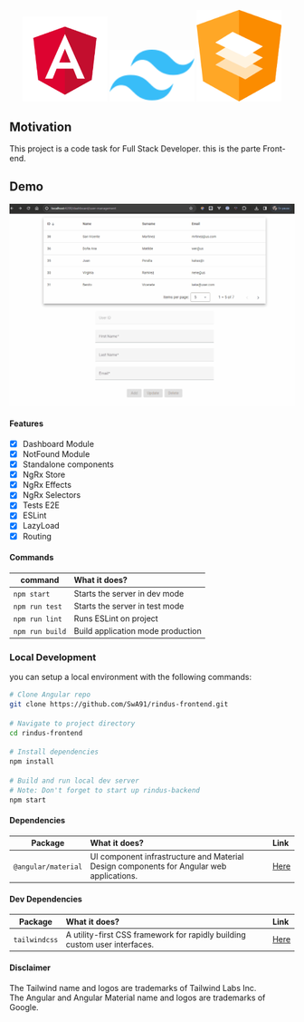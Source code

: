 <p align="center">
    <img src="src/assets/preview/angular.png" width="150">
    <img src="src/assets/preview/tailwindcss.svg" width="150">
    <img src="src/assets/preview/material.png" width="150">
</p>

## Motivation

This project is a code task for Full Stack Developer. this is the parte Front-end.

## Demo

<p>
  <img alt="Preview" src="src/assets/preview/preview.gif">
</p>

#### Features

- [x] Dashboard Module
- [x] NotFound Module
- [x] Standalone components
- [x] NgRx Store
- [x] NgRx Effects
- [x] NgRx Selectors
- [x] Tests E2E
- [x] ESLint
- [x] LazyLoad
- [x] Routing

#### Commands

| command                   | What it does?                                 |
| ------------------------- | :-------------------------------------------- |
| `npm start`               | Starts the server in dev mode                 |
| `npm run test`            | Starts the server in test mode                |
| `npm run lint`            | Runs ESLint on project                        |
| `npm run build`           | Build application mode production             |

### Local Development

you can setup a local environment with the following commands:

```bash
# Clone Angular repo
git clone https://github.com/SwA91/rindus-frontend.git

# Navigate to project directory
cd rindus-frontend

# Install dependencies
npm install

# Build and run local dev server
# Note: Don't forget to start up rindus-backend
npm start
```

#### Dependencies

| Package            | What it does?                                                                               | Link                                                   |
| ------------------ | :------------------------------------------------------------------------------------------ | :----------------------------------------------------- |
| `@angular/material` | UI component infrastructure and Material Design components for Angular web applications. | [Here](https://www.npmjs.com/package/@angular/material) |


#### Dev Dependencies

| Package                       | What it does?                                                                                            | Link                                                              |
| ----------------------------- | :------------------------------------------------------------------------------------------------------- | :---------------------------------------------------------------- |
| `tailwindcss`                 | A utility-first CSS framework for rapidly building custom user interfaces.                               | [Here](https://www.npmjs.com/package/tailwindcss)                 |


#### Disclaimer

The Tailwind name and logos are trademarks of Tailwind Labs Inc.
<br>
The Angular and Angular Material name and logos are trademarks of Google.
